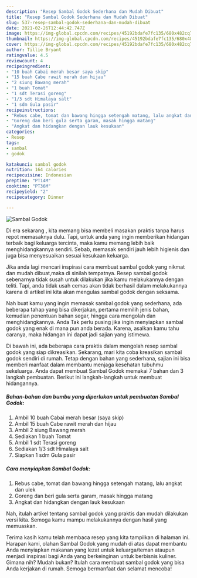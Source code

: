 ```yaml
---
description: "Resep Sambal Godok Sederhana dan Mudah Dibuat"
title: "Resep Sambal Godok Sederhana dan Mudah Dibuat"
slug: 537-resep-sambal-godok-sederhana-dan-mudah-dibuat
date: 2021-02-26T12:44:42.747Z
image: https://img-global.cpcdn.com/recipes/45192bdafe7fc135/680x482cq70/sambal-godok-foto-resep-utama.jpg
thumbnail: https://img-global.cpcdn.com/recipes/45192bdafe7fc135/680x482cq70/sambal-godok-foto-resep-utama.jpg
cover: https://img-global.cpcdn.com/recipes/45192bdafe7fc135/680x482cq70/sambal-godok-foto-resep-utama.jpg
author: Tillie Bryant
ratingvalue: 4.5
reviewcount: 4
recipeingredient:
- "10 buah Cabai merah besar saya skip"
- "15 buah Cabe rawit merah dan hijau"
- "2 siung Bawang merah"
- "1 buah Tomat"
- "1 sdt Terasi goreng"
- "1/3 sdt Himalaya salt"
- "1 sdm Gula pasir"
recipeinstructions:
- "Rebus cabe, tomat dan bawang hingga setengah matang, lalu angkat dan ulek"
- "Goreng dan beri gula serta garam, masak hingga matang"
- "Angkat dan hidangkan dengan lauk kesukaan"
categories:
- Resep
tags:
- sambal
- godok

katakunci: sambal godok 
nutrition: 164 calories
recipecuisine: Indonesian
preptime: "PT14M"
cooktime: "PT36M"
recipeyield: "2"
recipecategory: Dinner

---
```



![Sambal Godok](https://img-global.cpcdn.com/recipes/45192bdafe7fc135/680x482cq70/sambal-godok-foto-resep-utama.jpg)

Di era  sekarang , kita memang bisa membeli masakan praktis tanpa harus repot memasaknya dulu. Tapi, untuk anda yang ingin memberikan hidangan terbaik bagi keluarga tercinta, maka kamu memang lebih baik menghidangkannya sendiri. Sebab, memasak sendiri jauh lebih higienis dan juga bisa menyesuaikan sesuai kesukaan keluarga.

Jika anda lagi mencari inspirasi cara membuat sambal godok yang nikmat dan mudah dibuat,maka di sinilah tempatnya. Resep sambal godok  sebenarnya tidak susah untuk dilakukan jika kamu melakukannya dengan teliti. Tapi, anda tidak usah cemas akan tidak berhasil dalam melakukannya 
karena di artikel ini kita akan mengulas sambal godok dengan seksama.  



Nah buat kamu yang ingin memasak sambal godok yang sederhana, ada beberapa tahap yang bisa dikerjakan, pertama memilih jenis bahan, kemudian penentuan bahan segar, hingga cara mengolah dan menghidangkannya. Anda Tak perlu pusing jika ingin menyiapkan sambal godok yang enak di mana pun anda berada. Karena, asalkan kamu  tahu caranya, maka hidangan ini dapat jadi sajian yang istimewa.

Di bawah ini, ada beberapa cara praktis  dalam mengolah resep sambal godok yang siap dikreasikan. Sekarang, mari kita coba kreasikan sambal godok sendiri di rumah. Tetap dengan bahan yang sederhana, sajian ini bisa memberi manfaat dalam membantu menjaga kesehatan tubuhmu sekeluarga. Anda dapat membuat Sambal Godok memakai 7 bahan dan 3 langkah pembuatan. Berikut ini langkah-langkah untuk membuat hidangannya.

<!--inarticleads1-->

##### Bahan-bahan dan bumbu yang diperlukan untuk pembuatan Sambal Godok:

1. Ambil 10 buah Cabai merah besar (saya skip)
1. Ambil 15 buah Cabe rawit merah dan hijau
1. Ambil 2 siung Bawang merah
1. Sediakan 1 buah Tomat
1. Ambil 1 sdt Terasi goreng
1. Sediakan 1/3 sdt Himalaya salt
1. Siapkan 1 sdm Gula pasir




<!--inarticleads2-->

##### Cara menyiapkan Sambal Godok:

1. Rebus cabe, tomat dan bawang hingga setengah matang, lalu angkat dan ulek
1. Goreng dan beri gula serta garam, masak hingga matang
1. Angkat dan hidangkan dengan lauk kesukaan




Nah, itulah artikel tentang  sambal godok  yang praktis dan mudah dilakukan versi kita. Semoga kamu mampu melakukannya dengan hasil yang memuaskan. 

Terima kasih kamu telah membaca resep yang kita tampilkan di halaman ini. Harapan kami, olahan  Sambal Godok yang mudah di atas dapat membantu Anda menyiapkan makanan yang lezat untuk keluarga/teman ataupun menjadi inspirasi bagi Anda yang berkeinginan untuk berbisnis kuliner. Gimana nih? Mudah bukan? Itulah cara membuat sambal godok yang bisa Anda kerjakan di rumah. Semoga bermanfaat dan selamat mencoba!


